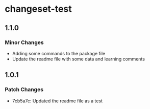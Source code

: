 # changeset-test

## 1.1.0

### Minor Changes

- Adding some commands to the package file
- Update the readme file with some data and learning comments

## 1.0.1

### Patch Changes

- 7cb5a7c: Updated the readme file as a test
